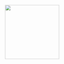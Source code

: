<div>
  <a href="https://github.com/DudeThisAtLook">
  <img height="180em" src="https://github-readme-stats.vercel.app/api?username=DudeThisAtLook&show_icons=true&theme=dark&include_all_commits=true&count_private=true"/>
  
</div>
  
  
  ##
  
